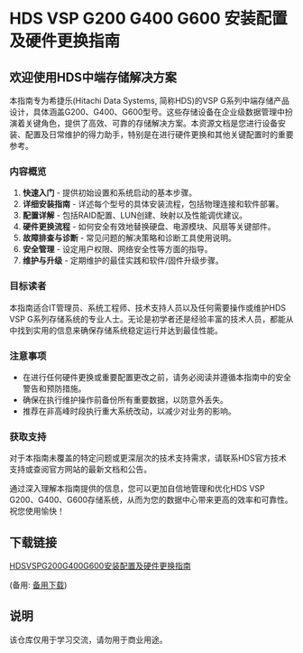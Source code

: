 # HDS VSP G200 G400 G600 安装配置及硬件更换指南

## 欢迎使用HDS中端存储解决方案

本指南专为希捷乐(Hitachi Data Systems, 简称HDS)的VSP G系列中端存储产品设计，具体涵盖G200、G400、G600型号。这些存储设备在企业级数据管理中扮演着关键角色，提供了高效、可靠的存储解决方案。本资源文档是您进行设备安装、配置及日常维护的得力助手，特别是在进行硬件更换和其他关键配置时的重要参考。

### 内容概览

1. **快速入门** - 提供初始设置和系统启动的基本步骤。
2. **详细安装指南** - 详述每个型号的具体安装流程，包括物理连接和软件部署。
3. **配置详解** - 包括RAID配置、LUN创建、映射以及性能调优建议。
4. **硬件更换流程** - 如何安全有效地替换硬盘、电源模块、风扇等关键部件。
5. **故障排查与诊断** - 常见问题的解决策略和诊断工具使用说明。
6. **安全管理** - 设定用户权限、网络安全性等方面的指导。
7. **维护与升级** - 定期维护的最佳实践和软件/固件升级步骤。

### 目标读者

本指南适合IT管理员、系统工程师、技术支持人员以及任何需要操作或维护HDS VSP G系列存储系统的专业人士。无论是初学者还是经验丰富的技术人员，都能从中找到实用的信息来确保存储系统稳定运行并达到最佳性能。

### 注意事项

- 在进行任何硬件更换或重要配置更改之前，请务必阅读并遵循本指南中的安全警告和预防措施。
- 确保在执行维护操作前备份所有重要数据，以防意外丢失。
- 推荐在非高峰时段执行重大系统改动，以减少对业务的影响。

### 获取支持

对于本指南未覆盖的特定问题或更深层次的技术支持需求，请联系HDS官方技术支持或查阅官方网站的最新文档和公告。

通过深入理解本指南提供的信息，您可以更加自信地管理和优化HDS VSP G200、G400、G600存储系统，从而为您的数据中心带来更高的效率和可靠性。祝您使用愉快！

## 下载链接
[HDSVSPG200G400G600安装配置及硬件更换指南](https://pan.quark.cn/s/7a90f15fcf31) 

(备用: [备用下载](https://pan.baidu.com/s/10zjQZcKxURYe_GqMvv-DAg?pwd=1234))

## 说明

该仓库仅用于学习交流，请勿用于商业用途。
